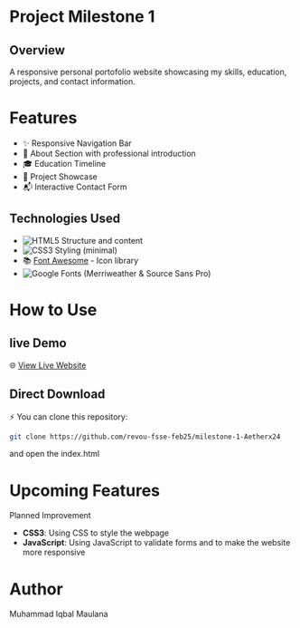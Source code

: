 # Project Milestone 1

## Overview 
A responsive personal portofolio website showcasing my skills, education, projects, and contact information. 
 
# Features 
- ✨ Responsive Navigation Bar
- 👤 About Section with professional introduction
- 🎓 Education Timeline
- 💼 Project Showcase
- 📬 Interactive Contact Form

<!-- I used emojis from Emojipedia(https://emojipedia.org/) and custom badges from [Shields.io](https://shields.io/). -->

## Technologies Used
- ![HTML5](https://img.shields.io/badge/HTML5-E34F26?style=flat&logo=html5&logoColor=white) Structure and content
- ![CSS3](https://img.shields.io/badge/CSS3-1572B6?style=flat&logo=css3&logoColor=white) Styling (minimal)
- 📚 [Font Awesome](https://cdnjs.com/libraries/font-awesome) - Icon library
- ![Google Fonts](https://img.shields.io/badge/Google%20Fonts-white?style=flat&logo=googlefonts&logoColor=%234285F4
) (Merriweather & Source Sans Pro)

# How to Use

 ## live Demo
   🌐 [View Live Website](https://revou-fsse-feb25.github.io/milestone-1-Aetherx24/)

## Direct Download

⚡ You can clone this repository:
```sh
git clone https://github.com/revou-fsse-feb25/milestone-1-Aetherx24
```
and open the index.html 


# Upcoming Features
Planned Improvement
- **CSS3**: Using CSS to style the webpage
- **JavaScript**: Using JavaScript to validate forms and to make the website more responsive

# Author
Muhammad Iqbal Maulana